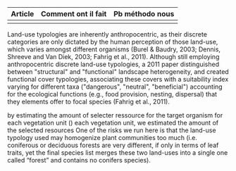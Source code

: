 
| Article | Comment ont il fait | Pb méthodo nous |
| ------- | ------------------- | --------------- |
|         |                     |                 |

Land-use typologies are inherently anthropocentric, as their discrete categories are only dictated by the human perception of those land-use, which varies amongst different organisms (Burel & Baudry, 2003; Dennis, Shreeve and Van Diek, 2003; Fahrig et al., 2011). Although still employing anthropocentric discrete land-use typologies, a 2011 paper distinguished between "structural" and "functional" landscape heterogeneity, and created functional cover typologies, associating these covers with a suitability index varying for different taxa ("dangerous", "neutral", "beneficial") accounting for the ecological functions (e.g., food provision, nesting, dispersal) that they elements offer to focal species (Fahrig et al., 2011).

by estimating the amount of selecter ressource for the target organism for each vegetation unit ()
each vegetation unit, we estimated the amount of the selected resources
One of the risks we run here is that the land-use typology used may homogenize plant communities too much (i.e. coniferous or deciduous forests are very different, if only in terms of leaf traits, yet the final species list merges these two land-uses into a single one called “forest” and contains no conifers species).